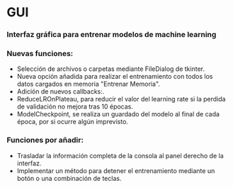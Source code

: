 # GUI
### Interfaz gráfica para entrenar modelos de machine learning
### Nuevas funciones:
- Selección de archivos o carpetas mediante FileDialog de tkinter.
- Nueva opción añadida para realizar el entrenamiento con todos los datos cargados en memoria "Entrenar Memoria".
- Adición de nuevos callbacks:.
- ReduceLROnPlateau, para reducir el valor del learning rate si la perdida de validación no mejora tras 10 épocas.
- ModelCheckpoint, se realiza un guardado del modelo al final de cada época, por si ocurre algún imprevisto.

### Funciones por añadir:
- Trasladar la información completa de la consola al panel derecho de la interfaz.
- Implementar un método para detener el entrenamiento mediante un botón o una combinación de teclas.
